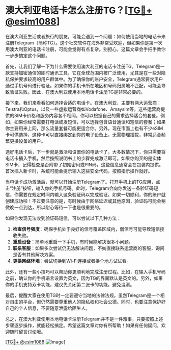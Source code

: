 # 澳大利亚电话卡怎么注册TG？[[TG💪+ @esim1088](https://t.me/s/esim1088)]

在澳大利亚生活或者旅行的朋友，可能会遇到一个问题：如何使用当地的电话卡来注册Telegram（简称TG）。这个社交软件在海外非常受欢迎，但如果你是第一次用澳大利亚的电话卡注册，可能会觉得有点复杂。别担心，这篇文章会手把手教你一步步搞定这个问题。

首先，让我们了解一下为什么需要使用澳大利亚的电话卡注册TG。Telegram是一款支持加密通信的即时通讯工具，它在全球范围内被广泛使用，尤其是在一些对隐私保护要求较高的用户群体中。为了确保你的账户安全，Telegram通常要求用户通过手机号码进行验证。如果你的手机卡所在地区和号码归属地不匹配，可能会导致验证失败。因此，在澳大利亚使用本地电话卡注册TG是非常必要的。

接下来，我们来看看如何选择合适的电话卡。在澳大利亚，主要有两大运营商：Telstra和Optus，以及一些虚拟运营商如Vodafone、Amaysim等。这些运营商提供的SIM卡价格和服务内容各不相同，你可以根据自己的需求选择适合的套餐。例如，如果你经常需要打电话或发短信，可以选择包含语音通话和短信的套餐；如果你主要用来上网，那么流量套餐可能更适合你。另外，现在市面上也有不少eSIM卡可供选择，这种卡可以直接绑定到你的电子设备上，无需物理插拔，非常适合频繁更换设备的用户。

选好电话卡后，下一步就是激活和设置你的电话卡了。大多数情况下，你只需要将电话卡插入手机，然后按照说明书上的步骤完成激活即可。如果你购买的是实体SIM卡，记得检查是否附带了初始密码或PIN码，这些信息通常会在包装内提供。首次插入新卡时，系统可能会提示输入这些安全代码，按照指示操作就好。

当电话卡成功激活后，就可以开始注册Telegram了。打开手机上的TG应用，点击“注册”按钮，输入你的手机号码。此时，Telegram会向你发送一条验证码短信，你需要在规定时间内输入这条验证码以完成验证。如果一切顺利，你的账户就创建成功啦！不过要注意的是，有时候由于网络延迟或其他原因，验证码可能会稍微晚一点到达，所以耐心等待一下也是很重要的。

如果你发现无法收到验证码短信，可以尝试以下几种方法：

1. **检查信号强度**：确保手机处于良好的信号覆盖区域内，弱信号可能导致短信接收失败。
2. **重启设备**：简单地重启一下手机，有时候能解决很多小问题。
3. **联系客服**：如果多次尝试仍无法解决问题，不妨直接联系运营商的客服，询问是否有其他解决方案。
4. **更换网络环境**：尝试切换到Wi-Fi连接或者换个地方试试看。

此外，还有一些小技巧可以帮助你更顺利地完成注册过程。比如，在输入手机号码之前，确认你的手机语言设置为英文，因为TG的界面默认是英文的。另外，如果你的手机支持双卡功能，建议先关闭第二张卡的功能，避免混淆。

最后，提醒大家在使用TG时一定要遵守当地的法律法规。虽然Telegram是一个相对自由的平台，但仍然需要尊重他人的隐私权和社会公德。同时，也要注意保护好自己的个人信息，不要随意泄露给陌生人。

总之，在澳大利亚使用本地电话卡注册Telegram并不是一件难事，只要按照上述步骤逐步操作，就能轻松搞定。希望这篇文章对你有所帮助！如果有任何疑问，欢迎随时留言讨论哦。

[[TG💪+ @esim1088](https://t.me/s/esim1088) ![Image](https://i.postimg.cc/4NQfJmqS/Snipaste-2025-05-13-00-14-12.png)]